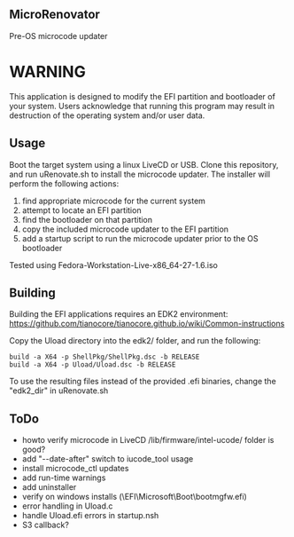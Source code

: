 ## MicroRenovator
Pre-OS microcode updater

# WARNING

This application is designed to modify the EFI partition and bootloader of
your system. Users acknowledge that running this program may result in
destruction of the operating system and/or user data.


## Usage

Boot the target system using a linux LiveCD or USB. Clone this
repository, and run uRenovate.sh to install the microcode updater.
The installer will perform the following actions:
1. find appropriate microcode for the current system
2. attempt to locate an EFI partition
3. find the bootloader on that partition
4. copy the included microcode updater to the EFI partition
5. add a startup script to run the microcode updater prior to the OS bootloader

Tested using Fedora-Workstation-Live-x86_64-27-1.6.iso


## Building

Building the EFI applications requires an EDK2 environment:
https://github.com/tianocore/tianocore.github.io/wiki/Common-instructions

Copy the Uload directory into the edk2/ folder, and run the following:
```
build -a X64 -p ShellPkg/ShellPkg.dsc -b RELEASE
build -a X64 -p Uload/Uload.dsc -b RELEASE
```

To use the resulting files instead of the provided .efi binaries, change the "edk2_dir" in uRenovate.sh


## ToDo
- howto verify microcode in LiveCD /lib/firmware/intel-ucode/ folder is good?
- add "--date-after" switch to iucode_tool usage
- install microcode_ctl updates
- add run-time warnings
- add uninstaller
- verify on windows installs (\EFI\Microsoft\Boot\bootmgfw.efi)
- error handling in Uload.c
- handle Uload.efi errors in startup.nsh
- S3 callback?

